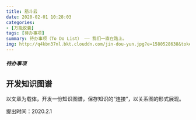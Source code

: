 ```yaml
---
title: 筋斗云
date: 2020-02-01 10:28:03
categories:
- [万能胶囊]
tags: [待办事项]
summary: 待办事项（To Do List） —— 我们一直在路上。
img: http://q4kbn37nl.bkt.clouddn.com/jin-dou-yun.jpg?e=1580528638&token=0QXSKIUWEaWqa_m3RP0dA04KO2cPXzgzVsWCBGHf:lincyH5hAJSaOdRzzzF8MZPvRC0
---
```


##### 待办事项


<div class="anchor" id="kai-fa-zhi-shi-tu-pu"></div>

## 开发知识图谱

以文章为载体，开发一份知识图谱，保存知识的“连接”，以关系图的形式展现。

提出时间：2020.2.1
